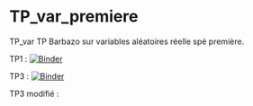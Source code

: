 # TP_var_premiere
TP_var
TP Barbazo sur variables aléatoires réelle spé première.

TP1 :
[![Binder](https://mybinder.org/badge_logo.svg)](https://mybinder.org/v2/gh/jbribet/TP_var_premiere/master?filepath=TP1p316.ipynb)

TP3 :
[![Binder](https://mybinder.org/badge_logo.svg)](https://mybinder.org/v2/gh/jbribet/TP_var_premiere/master?filepath=TP3p317.ipynb)

TP3 modifié :


